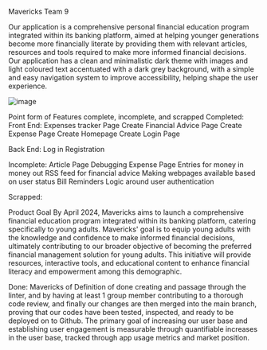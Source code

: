 Mavericks Team 9

Our application is a comprehensive personal financial education program integrated within its banking platform, aimed at helping younger generations become more financially literate by providing them with relevant articles, resources and tools required to make more informed financial decisions.
	Our application has a clean and minimalistic dark theme with images and light coloured text accentuated with a dark grey background, with a simple and easy navigation system to improve accessibility, helping shape the user experience.

![image](https://github.com/taqwaaosman/Group9-Mavericks/assets/163444908/3d0cab40-0adb-4815-a7b1-4c337fa4388e)

Point form of Features complete, incomplete, and scrapped
Completed:
Front End: 
Expenses tracker Page
Create Financial Advice Page
Create Expense Page
Create Homepage
Create Login Page

Back End:
Log in
Registration

Incomplete:
Article Page
Debugging Expense Page
Entries for money in money out
RSS feed for financial advice
Making webpages available based on user status
Bill Reminders
Logic around user authentication

Scrapped:



Product Goal
By April 2024, Mavericks aims to launch a comprehensive financial education
program integrated within its banking platform, catering specifically to young adults.
Mavericks' goal is to equip young adults with the knowledge and confidence to make
informed financial decisions, ultimately contributing to our broader objective of becoming the
preferred financial management solution for young adults. This initiative will provide
resources, interactive tools, and educational content to enhance financial literacy and
empowerment among this demographic.

Done: 
Mavericks of Definition of done creating and passage through the linter, and by having at least 1 group member contributing to a thorough code review, and finally our changes are then merged into the main branch, proving that our codes have been tested, inspected, and ready to be deployed on to Github.
The primary goal of increasing our user base and establishing user engagement is measurable through quantifiable increases in the user base, tracked through app usage metrics and market position.
